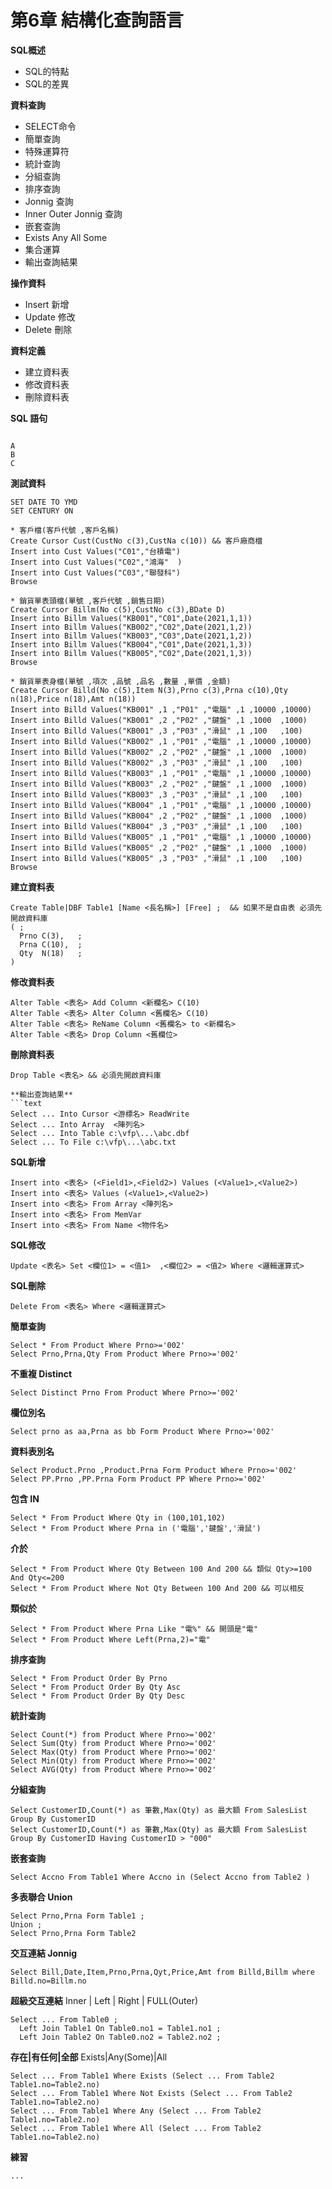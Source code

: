 # 第6章 結構化查詢語言

**SQL概述**

* SQL的特點
* SQL的差異

**資料查詢**

* SELECT命令
* 簡單查詢
* 特殊運算符
* 統計查詢
* 分組查詢
* 排序查詢
* Jonnig 查詢
* Inner Outer Jonnig 查詢
* 嵌套查詢
* Exists Any All Some
* 集合運算
* 輸出查詢結果

**操作資料**

* Insert 新增
* Update 修改
* Delete 刪除

**資料定義**

* 建立資料表
* 修改資料表
* 刪除資料表

**SQL 語句**

```text

A
B
C

```
**測試資料**
```text
SET DATE TO YMD
SET CENTURY ON 

* 客戶檔(客戶代號 ,客戶名稱)
Create Cursor Cust(CustNo c(3),CustNa c(10)) && 客戶廠商檔
Insert into Cust Values("C01","台積電")
Insert into Cust Values("C02","鴻海"  )
Insert into Cust Values("C03","聯發科")
Browse

* 銷貨單表頭檔(單號 ,客戶代號 ,銷售日期)
Create Cursor Billm(No c(5),CustNo c(3),BDate D) 
Insert into Billm Values("KB001","C01",Date(2021,1,1))
Insert into Billm Values("KB002","C02",Date(2021,1,2))
Insert into Billm Values("KB003","C03",Date(2021,1,2))
Insert into Billm Values("KB004","C01",Date(2021,1,3))
Insert into Billm Values("KB005","C02",Date(2021,1,3))
Browse

* 銷貨單表身檔(單號 ,項次 ,品號 ,品名 ,數量 ,單價 ,金額) 
Create Cursor Billd(No c(5),Item N(3),Prno c(3),Prna c(10),Qty n(18),Price n(18),Amt n(18)) 
Insert into Billd Values("KB001" ,1 ,"P01" ,"電腦" ,1 ,10000 ,10000)
Insert into Billd Values("KB001" ,2 ,"P02" ,"鍵盤" ,1 ,1000  ,1000)
Insert into Billd Values("KB001" ,3 ,"P03" ,"滑鼠" ,1 ,100   ,100)
Insert into Billd Values("KB002" ,1 ,"P01" ,"電腦" ,1 ,10000 ,10000)
Insert into Billd Values("KB002" ,2 ,"P02" ,"鍵盤" ,1 ,1000  ,1000)
Insert into Billd Values("KB002" ,3 ,"P03" ,"滑鼠" ,1 ,100   ,100)
Insert into Billd Values("KB003" ,1 ,"P01" ,"電腦" ,1 ,10000 ,10000)
Insert into Billd Values("KB003" ,2 ,"P02" ,"鍵盤" ,1 ,1000  ,1000)
Insert into Billd Values("KB003" ,3 ,"P03" ,"滑鼠" ,1 ,100   ,100)
Insert into Billd Values("KB004" ,1 ,"P01" ,"電腦" ,1 ,10000 ,10000)
Insert into Billd Values("KB004" ,2 ,"P02" ,"鍵盤" ,1 ,1000  ,1000)
Insert into Billd Values("KB004" ,3 ,"P03" ,"滑鼠" ,1 ,100   ,100)
Insert into Billd Values("KB005" ,1 ,"P01" ,"電腦" ,1 ,10000 ,10000)
Insert into Billd Values("KB005" ,2 ,"P02" ,"鍵盤" ,1 ,1000  ,1000)
Insert into Billd Values("KB005" ,3 ,"P03" ,"滑鼠" ,1 ,100   ,100)
Browse
```

**建立資料表**
```text
Create Table|DBF Table1 [Name <長名稱>] [Free] ;  && 如果不是自由表 必須先開啟資料庫
( ;
  Prno C(3),   ;
  Prna C(10),  ;
  Qty  N(18)   ;
)
```

**修改資料表**
```text
Alter Table <表名> Add Column <新欄名> C(10)
Alter Table <表名> Alter Column <舊欄名> C(10)
Alter Table <表名> ReName Column <舊欄名> to <新欄名>
Alter Table <表名> Drop Column <舊欄位>
```

**刪除資料表**
```text
Drop Table <表名> && 必須先開啟資料庫

**輸出查詢結果**
```text
Select ... Into Cursor <游標名> ReadWrite
Select ... Into Array  <陣列名> 
Select ... Into Table c:\vfp\...\abc.dbf
Select ... To File c:\vfp\...\abc.txt
```

**SQL新增**
```text
Insert into <表名> (<Field1>,<Field2>) Values (<Value1>,<Value2>)
Insert into <表名> Values (<Value1>,<Value2>)
Insert into <表名> From Array <陣列名>
Insert into <表名> From MemVar 
Insert into <表名> From Name <物件名>
```

**SQL修改**
```text
Update <表名> Set <欄位1> = <值1>  ,<欄位2> = <值2> Where <邏輯運算式>
```

**SQL刪除**
```text
Delete From <表名> Where <邏輯運算式>
```

**簡單查詢**
```text
Select * From Product Where Prno>='002'
Select Prno,Prna,Qty From Product Where Prno>='002'
```

**不重複 Distinct**
```text
Select Distinct Prno From Product Where Prno>='002'
```

**欄位別名**
```text
Select prno as aa,Prna as bb Form Product Where Prno>='002'
```

**資料表別名**
```text
Select Product.Prno ,Product.Prna Form Product Where Prno>='002'
Select PP.Prno ,PP.Prna Form Product PP Where Prno>='002'
```

**包含 IN**
```text
Select * From Product Where Qty in (100,101,102)
Select * From Product Where Prna in ('電腦','鍵盤','滑鼠')
```

**介於**
```text
Select * From Product Where Qty Between 100 And 200 && 類似 Qty>=100 And Qty<=200  
Select * From Product Where Not Qty Between 100 And 200 && 可以相反
```

**類似於**
```text
Select * From Product Where Prna Like "電%" && 開頭是"電"
Select * From Product Where Left(Prna,2)="電"
```

**排序查詢**
```text
Select * From Product Order By Prno
Select * From Product Order By Qty Asc
Select * From Product Order By Qty Desc
```

**統計查詢**
```text
Select Count(*) from Product Where Prno>='002'
Select Sum(Qty) from Product Where Prno>='002'
Select Max(Qty) from Product Where Prno>='002'
Select Min(Qty) from Product Where Prno>='002'
Select AVG(Qty) from Product Where Prno>='002'
```

**分組查詢**
```text
Select CustomerID,Count(*) as 筆數,Max(Qty) as 最大額 From SalesList Group By CustomerID
Select CustomerID,Count(*) as 筆數,Max(Qty) as 最大額 From SalesList Group By CustomerID Having CustomerID > "000"
```

**嵌套查詢**
```text
Select Accno From Table1 Where Accno in (Select Accno from Table2 )
```

**多表聯合 Union**
```text
Select Prno,Prna Form Table1 ;
Union ;
Select Prno,Prna Form Table2 
```

**交互連結 Jonnig**
```text
Select Bill,Date,Item,Prno,Prna,Qyt,Price,Amt from Billd,Billm where Billd.no=Billm.no
```

**超級交互連結**  Inner | Left | Right | FULL(Outer) 
```text
Select ... From Table0 ;
  Left Join Table1 On Table0.no1 = Table1.no1 ;
  Left Join Table2 On Table0.no2 = Table2.no2 ;
```

**存在|有任何|全部** Exists|Any(Some)|All 
```text
Select ... From Table1 Where Exists (Select ... From Table2 Table1.no=Table2.no)
Select ... From Table1 Where Not Exists (Select ... From Table2 Table1.no=Table2.no)
Select ... From Table1 Where Any (Select ... From Table2 Table1.no=Table2.no)
Select ... From Table1 Where All (Select ... From Table2 Table1.no=Table2.no)
```










**練習**

```text
...
```

